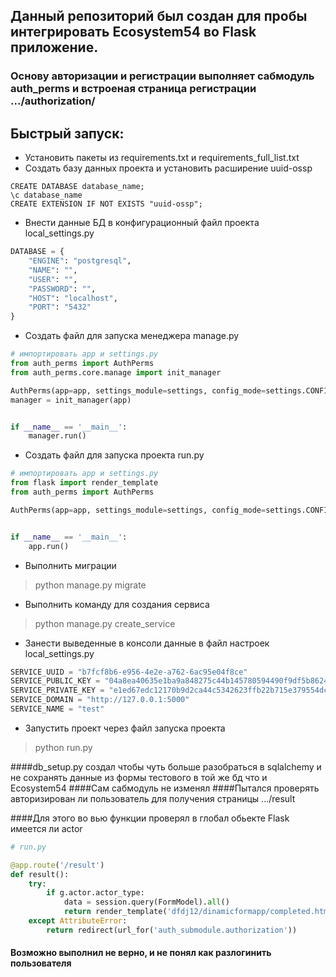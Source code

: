 ## Данный репозиторий был создан для пробы интегрировать Ecosystem54 во Flask приложение.

### Основу авторизации и регистрации выполняет сабмодуль auth_perms и встроеная страница регистрации .../authorization/
## Быстрый запуск:
* Установить пакеты из requirements.txt и requirements_full_list.txt
* Создать базу данных проекта и установить расширение uuid-ossp 
```postgresql
CREATE DATABASE database_name;
\c database_name
CREATE EXTENSION IF NOT EXISTS "uuid-ossp";
```
* Внести данные БД в конфигурационный файл проекта local_settings.py 
```python
DATABASE = {
    "ENGINE": "postgresql",
    "NAME": "",
    "USER": "",
    "PASSWORD": "",
    "HOST": "localhost",
    "PORT": "5432"
}
```
* Создать файл для запуска менеджера manage.py 
```python
# импортировать app и settings.py
from auth_perms import AuthPerms
from auth_perms.core.manage import init_manager

AuthPerms(app=app, settings_module=settings, config_mode=settings.CONFIG_MODE, is_manager=True)
manager = init_manager(app)


if __name__ == '__main__':
    manager.run()
```
* Создать файл для запуска проекта run.py 
```python
# импортировать app и settings.py
from flask import render_template
from auth_perms import AuthPerms

AuthPerms(app=app, settings_module=settings, config_mode=settings.CONFIG_MODE)


if __name__ == '__main__':
    app.run()
```
* Выполнить миграции
> python manage.py migrate
* Выполнить команду для создания сервиса 
> python manage.py create_service
* Занести выведенные в консоли данные в файл настроек local_settings.py
```python
SERVICE_UUID = "b7fcf8b6-e956-4e2e-a762-6ac95e04f8ce"
SERVICE_PUBLIC_KEY = "04a8ea40635e1ba9a848275c44b145780594490f9df5b8624995f3d22c9e9d1eec9f1fe78f2dd6b4637977a187f5f89b643e9e8af999bdbbf03df30477d90161f9"
SERVICE_PRIVATE_KEY = "e1ed67edc12170b9d2ca44c5342623ffb22b715e379554dc007879093ac5f296"
SERVICE_DOMAIN = "http://127.0.0.1:5000"
SERVICE_NAME = "test"
```
* Запустить проект через файл запуска проекта
> python run.py

####db_setup.py создал чтобы чуть больше разобраться в sqlalchemy и не сохранять данные из формы тестового в той же бд что и Ecosystem54 
####Сам сабмодуль не изменял 
####Пытался проверять авторизирован ли пользователь для получения страницы .../result

####Для этого во вью функции проверял в глобал обьекте Flask имеется ли actor
```python
# run.py

@app.route('/result')
def result():
    try:
        if g.actor.actor_type:
            data = session.query(FormModel).all()
            return render_template('dfdj12/dinamicformapp/completed.html', data=data)
    except AttributeError:
        return redirect(url_for('auth_submodule.authorization'))
```
#### Возможно выполнил не верно, и не понял как разлогинить пользователя